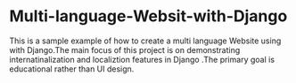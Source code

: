 # Multi-language-Websit-with-Django
This is a sample example of how to create a multi language Website using  with Django.The main focus of this project is on demonstrating internatinalization and localiztion features in Django .The primary goal is educational rather than UI design.
